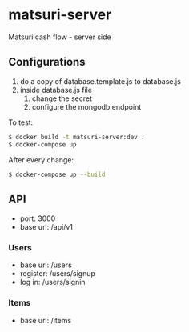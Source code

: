 # matsuri-server
Matsuri cash flow - server side

## Configurations

1. do a copy of database.template.js to database.js
1. inside database.js file
    1. change the secret
    1. configure the mongodb endpoint

To test:
```bash
$ docker build -t matsuri-server:dev .
$ docker-compose up
```

After every change:
```bash
$ docker-compose up --build
```

## API

- port: 3000
- base url: /api/v1

### Users

- base url: /users
- register: /users/signup
- log in: /users/signin

### Items

- base url: /items
